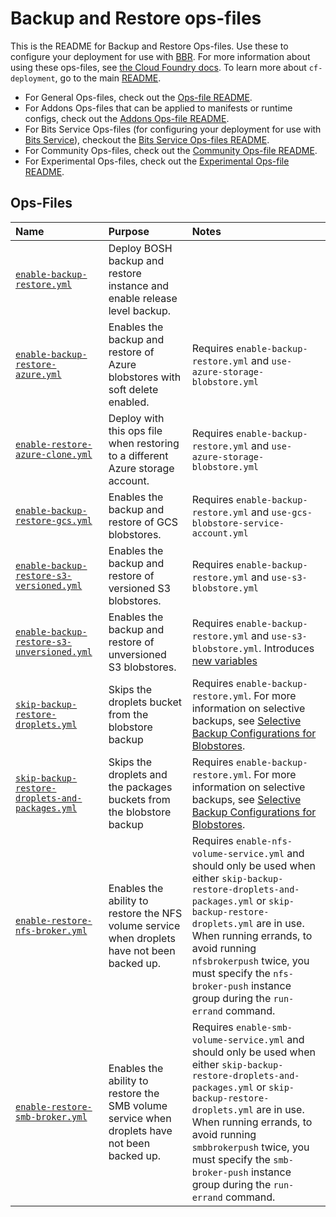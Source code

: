 # Backup and Restore ops-files

This is the README for Backup and Restore Ops-files. Use these to configure your deployment for use with [BBR](https://github.com/cloudfoundry-incubator/bosh-backup-and-restore).
For more information about using these ops-files, see [the Cloud Foundry docs](https://docs.cloudfoundry.org/bbr/cf-backup.html).
To learn more about `cf-deployment`, go to the main [README](../../README.md).

- For General Ops-files, check out the [Ops-file README](../README.md).
- For Addons Ops-files that can be applied to manifests or runtime configs, check out the [Addons Ops-file README](../addons/README.md).
- For Bits Service Ops-files (for configuring your deployment for use with [Bits Service](https://github.com/cloudfoundry-incubator/bits-service)), checkout the [Bits Service Ops-files README](../bits-service/README.md).
- For Community Ops-files, check out the [Community Ops-file README](../community/README.md).
- For Experimental Ops-files, check out the [Experimental Ops-file README](../experimental/README.md).

## Ops-Files

| Name | Purpose | Notes |
|:---  |:---     |:---   |
| [`enable-backup-restore.yml`](enable-backup-restore.yml) | Deploy BOSH backup and restore instance and enable release level backup. | |
| [`enable-backup-restore-azure.yml`](enable-backup-restore-azure.yml) | Enables the backup and restore of Azure blobstores with soft delete enabled. | Requires `enable-backup-restore.yml` and `use-azure-storage-blobstore.yml` |
| [`enable-restore-azure-clone.yml`](enable-restore-azure-clone.yml) | Deploy with this ops file when restoring to a different Azure storage account. | Requires `enable-backup-restore.yml` and `use-azure-storage-blobstore.yml` |
| [`enable-backup-restore-gcs.yml`](enable-backup-restore-gcs.yml) | Enables the backup and restore of GCS blobstores. | Requires `enable-backup-restore.yml`  and `use-gcs-blobstore-service-account.yml` |
| [`enable-backup-restore-s3-versioned.yml`](enable-backup-restore-s3-versioned.yml) | Enables the backup and restore of versioned S3 blobstores. | Requires `enable-backup-restore.yml` and `use-s3-blobstore.yml` |
| [`enable-backup-restore-s3-unversioned.yml`](enable-backup-restore-s3-unversioned.yml) | Enables the backup and restore of unversioned S3 blobstores. | Requires `enable-backup-restore.yml` and `use-s3-blobstore.yml`. Introduces [new variables](example-vars-files/vars-enable-backup-restore-s3-unversioned.yml) |
| [`skip-backup-restore-droplets.yml`](skip-backup-restore-droplets.yml) | Skips the droplets bucket from the blobstore backup | Requires `enable-backup-restore.yml`. For more information on selective backups, see [Selective Backup Configurations for Blobstores](https://docs.cloudfoundry.org/bbr/cf-backup.html#supported-blobstore-backup-configurations). |
| [`skip-backup-restore-droplets-and-packages.yml`](skip-backup-restore-droplets-and-packages.yml) | Skips the droplets and the packages buckets from the blobstore backup | Requires `enable-backup-restore.yml`. For more information on selective backups, see [Selective Backup Configurations for Blobstores](https://docs.cloudfoundry.org/bbr/cf-backup.html#supported-blobstore-backup-configurations). |
| [`enable-restore-nfs-broker.yml`](enable-restore-nfs-broker.yml) | Enables the ability to restore the NFS volume service when droplets have not been backed up. | Requires `enable-nfs-volume-service.yml` and should only be used when either `skip-backup-restore-droplets-and-packages.yml` or `skip-backup-restore-droplets.yml` are in use.  When running errands, to avoid running `nfsbrokerpush` twice, you must specify the `nfs-broker-push` instance group during the `run-errand` command. |
| [`enable-restore-smb-broker.yml`](enable-restore-smb-broker.yml) | Enables the ability to restore the SMB volume service when droplets have not been backed up. | Requires `enable-smb-volume-service.yml` and should only be used when either `skip-backup-restore-droplets-and-packages.yml` or `skip-backup-restore-droplets.yml` are in use.  When running errands, to avoid running `smbbrokerpush` twice, you must specify the `smb-broker-push` instance group during the `run-errand` command. |
